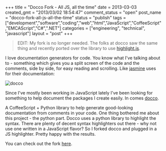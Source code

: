 +++
title = "Docco Fork - All JS, all the time"
date = 2013-03-03
created_gmt = "2013/03/02 18:54:47"
comment_status = "open"
post_name = "docco-fork-all-js-all-the-time"
status = "publish"
tags = ["development","software","coding","web","html","JavaScript","CoffeeScript","EMCAScript","C#",".NET"]
categories = ["engineering", "technical", "javascript"]
layout = "post"
+++

> EDIT: My fork is no longer needed. The folks at docco saw the same thing and recently ported over the library to use [highlight.js](http://highlightjs.org/).

I love documentation generators for code. You know what I've talking about to - something which gives you a split screen of the code and the comments, side by side, for easy reading and scrolling. Like [jasmine](http://pivotal.github.io/jasmine/) uses for their documentation:

![docco](/images/posts/docco.jpg)

Since I've mostly been working in JavaScript lately I've been looking for something to help document the packages I create easily. In comes [docco](http://jashkenas.github.io/docco/).

A CoffeeScript + Python library to help generate good-looking documentation from comments in your code. One thing bothered me about this project - the python part. Docco uses a python library to highlight the syntax. There are plenty of decent syntax highlighters out there - why not use one written in a JavaScript flavor? So I forked docco and plugged in a JS highlighter. Pretty happy with the results.

You can check out the fork [here](https://github.com/duereg/docco).
